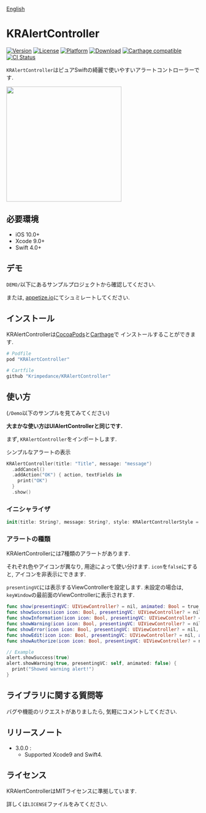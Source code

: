 [English](./README.md)

# KRAlertController

[![Version](https://img.shields.io/cocoapods/v/KRAlertController.svg?style=flat)](http://cocoapods.org/pods/KRAlertController)
[![License](https://img.shields.io/cocoapods/l/KRAlertController.svg?style=flat)](http://cocoapods.org/pods/KRAlertController)
[![Platform](https://img.shields.io/cocoapods/p/KRAlertController.svg?style=flat)](http://cocoapods.org/pods/KRAlertController)
[![Download](https://img.shields.io/cocoapods/dt/KRAlertController.svg?style=flat)](http://cocoapods.org/pods/KRAlertController)
[![Carthage compatible](https://img.shields.io/badge/Carthage-compatible-4BC51D.svg?style=flat)](https://github.com/Carthage/Carthage)
[![CI Status](http://img.shields.io/travis/krimpedance/KRAlertController.svg?style=flat)](https://travis-ci.org/krimpedance/KRAlertController)

`KRAlertController`はピュアSwiftの綺麗で使いやすいアラートコントローラーです.

<img src="./Images/styles.png" height=300>

## 必要環境
- iOS 10.0+
- Xcode 9.0+
- Swift 4.0+

## デモ
`DEMO/`以下にあるサンプルプロジェクトから確認してください.

または, [appetize.io](https://appetize.io/app/jc2066a1jncndy2uet7wkp0ykg)にてシュミレートしてください.

## インストール
KRAlertControllerは[CocoaPods](http://cocoapods.org)と[Carthage](https://github.com/Carthage/Carthage)で
インストールすることができます.

```ruby
# Podfile
pod "KRAlertController"
```

```ruby
# Cartfile
github "Krimpedance/KRAlertController"
```

## 使い方
(`/Demo`以下のサンプルを見てみてください)

**大まかな使い方はUIAlertControllerと同じです.**

まず, `KRAlertController`をインポートします.

シンプルなアラートの表示

```Swift
KRAlertController(title: "Title", message: "message")
  .addCancel()
  .addAction("OK") { action, textFields in
    print("OK")
  }
  .show()
```

### イニシャライザ
```Swift
init(title: String?, message: String?, style: KRAlertControllerStyle = .Alert)
```

### アラートの種類
KRAlertControllerには7種類のアラートがあります.

それぞれ色やアイコンが異なり, 用途によって使い分けます.
`icon`を`false`にすると, アイコンを非表示にできます.

`presentingVC`には表示するViewControllerを設定します.
未設定の場合は, `keyWindow`の最前面のViewControllerに表示されます.

```Swift
func show(presentingVC: UIViewController? = nil, animated: Bool = true, completion: (() -> ())? = nil)
func showSuccess(icon icon: Bool, presentingVC: UIViewController? = nil, animated: Bool = true, completion: (() -> ())? = nil)
func showInformation(icon icon: Bool, presentingVC: UIViewController? = nil, animated: Bool = true, completion: (() -> ())? = nil)
func showWarning(icon icon: Bool, presentingVC: UIViewController? = nil, animated: Bool = true, completion: (() -> ())? = nil)
func showError(icon icon: Bool, presentingVC: UIViewController? = nil, animated: Bool = true, completion: (() -> ())? = nil)
func showEdit(icon icon: Bool, presentingVC: UIViewController? = nil, animated: Bool = true, completion: (() -> ())? = nil)
func showAuthorize(icon icon: Bool, presentingVC: UIViewController? = nil, animated: Bool = true, completion: (() -> ())? = nil)
```

```Swift
// Example
alert.showSuccess(true)
alert.showWarning(true, presentingVC: self, animated: false) {
  print("Showed warning alert!")
}
```

## ライブラリに関する質問等
バグや機能のリクエストがありましたら, 気軽にコメントしてください.

## リリースノート
+ 3.0.0 :
  - Supported Xcode9 and Swift4.

## ライセンス
KRAlertControllerはMITライセンスに準拠しています.

詳しくは`LICENSE`ファイルをみてください.
